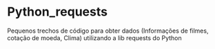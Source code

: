 # Python_requests
Pequenos trechos de código para obter dados (Informações de filmes, cotação de moeda, Clima) utilizando a lib requests do Python
